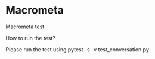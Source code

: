 # Macrometa
Macrometa test

How to run the test?

Please run the test using pytest -s -v test_conversation.py
